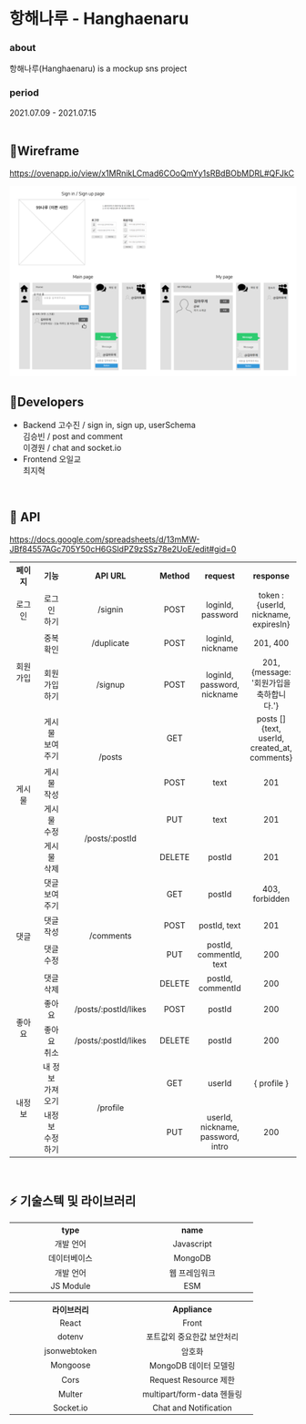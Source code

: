 # 항해나루 - Hanghaenaru

### about 
항해나루(Hanghaenaru) is a mockup sns project    
  
### period 
2021.07.09 - 2021.07.15
<br>
<br>


##  📌Wireframe

https://ovenapp.io/view/x1MRnikLCmad6COoQmYy1sRBdBObMDRL#QFJkC

<img src="static/wireframe.png" alt="My Image">


##  🤝Developers

- Backend 
  고수진 / sign in, sign up, userSchema  
  김승빈 / post and comment  
  이경원 / chat and socket.io  
- Frontend 
  오일교  
  최지혁  
<br>

##  🌟 API

https://docs.google.com/spreadsheets/d/13mMW-JBf84557AGc705Y50cH6GSldPZ9zSSz78e2UoE/edit#gid=0

<table   width = "1000" style="text-align:center; " >
  <tr>
    <th width = "100" style="word-break:break-all">페이지</th>
    <th width = "100">기능</th>
    <th width = "200">API URL</th>
    <th>Method</th>
    <th>request</th>
    <th>response</th>
  </tr>
  <tr>
    <td  style="word-break:break-all">로그인</td>
    <td>로그인<br>하기</td>
    <td>/signin</td>
    <td>POST</td>
    <td>loginId, password</td>
    <td>token : {userId, nickname, expiresIn}</td>
  </tr>
  <tr>
    <td rowspan="2">회원가입</td>
    <td>중복확인</td>
    <td>/duplicate</td>
    <td>POST</td>
    <td>loginId, nickname</td>
    <td>201, 400</td>
  </tr>
   <tr>
    <td>회원가입<br>하기</td>
    <td>/signup</td>
    <td>POST</td>
    <td>loginId, password, nickname</td>
    <td>201, {message: '회원가입을 축하합니다.'}</td>
  </tr>

  <tr>
    <td rowspan="4">게시물</td>
    <td>게시물<br>보여주기</td>
    <td  rowspan="2">/posts</td>
    <td>GET</td>
    <td></td>
    <td>posts [] {text, userId, created_at, comments}</td>
  </tr>
   <tr>
    <td>게시물<br>작성</td>
    <td>POST</td>
    <td>text</td>
    <td>201</td>
  </tr>
  <tr>
    <td>게시물<br>수정</td>
    <td  rowspan="2">/posts/:postId</td>
    <td>PUT</td>
    <td>text</td>
    <td>201</td>
  </tr>
   <tr>
    <td>게시물<br>삭제</td>
    <td>DELETE</td>
    <td>postId</td>
    <td>201</td>
  </tr>


 <tr>
    <td rowspan="4">댓글</td>
    <td>댓글<br>보여주기</td>
    <td  rowspan="4">/comments</td>
    <td>GET</td>
    <td>postId</td>
    <td>403, forbidden</td>
  </tr>
  <tr>
    <td>댓글 작성</td>
    <td>POST</td>
    <td>postId, text</td>
    <td>201</td>
  </tr>
  <tr>
    <td>댓글 수정</td>
    <td>PUT</td>
    <td>postId, commentId, text</td>
    <td>200</td>
  </tr>
  <tr>
    <td>댓글 삭제</td>
    <td>DELETE</td>
    <td>postId, commentId</td>
    <td>200</td>
  </tr>

  <tr>
    <td rowspan="2">좋아요</td>
    <td>좋아요</td>
    <td>/posts/:postId/likes</td>
    <td>POST</td>
    <td>postId</td>
    <td>200</td>
  </tr>
  <tr>
    <td>좋아요<br>취소</td>
    <td >/posts/:postId/likes</td>
    <td>DELETE</td>
    <td>postId</td>
    <td>200</td>
  </tr>

  <tr>
    <td rowspan="2">내정보</td>
    <td>내 정보<br>가져오기</td>
    <td rowspan="2">/profile</td>
    <td>GET</td>
    <td>userId</td>
    <td>{ profile }</td>
  </tr>
  <tr>
    <td>내정보<br>수정하기</td>
    <td>PUT</td>
    <td>userId, nickname, password, intro </td>
    <td>200</td>
  </tr>
</table>
<br>

## ⚡ 기술스텍 및 라이브러리

<table width = "400" style="text-align:center; " >
  <tr>
    <th width = "200" >type</th>
    <th width = "200">name</th>

  </tr>
  <tr>
    <td >개발 언어</td>
    <td>Javascript</td>
  </tr>
  <tr>
    <td >데이터베이스</td>
    <td>MongoDB</td>
  </tr>
  <tr>
    <td >개발 언어</td>
    <td>웹 프레임워크</td>
  </tr>
  <tr>
    <td >JS Module</td>
    <td>ESM</td>
  </tr>
</table>


<table width = "400" style="text-align:center; " >
  <tr>
    <th width = "200" >라이브러리</th>
    <th width = "200">Appliance</th>

  </tr>
  <tr>
    <td >React</td>
    <td>Front</td>
  </tr>
  <tr>
    <td >dotenv</td>
    <td>포트값외 중요한값 보안처리</td>
  </tr>
  <tr>
    <td >jsonwebtoken</td>
    <td>암호화</td>
  </tr>
  <tr>
    <td >Mongoose</td>
    <td>MongoDB 데이터 모델링</td>
  </tr>
  <tr>
    <td >Cors</td>
    <td>Request Resource 제한</td>
  </tr>
  <tr>
    <td >Multer</td>
    <td>multipart/form-data 헨들링</td>
  </tr>
  <tr>
    <td >Socket.io</td>
    <td>Chat and Notification</td>
  </tr>
</table>
